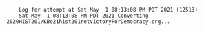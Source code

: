         Log for attempt at Sat May  1 08:13:08 PM PDT 2021 (12513)
        Sat May  1 08:13:08 PM PDT 2021 Converting 2020HIST201/KBe21hist201retVictoryForDemocracy.org...

